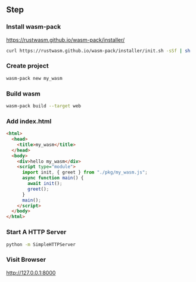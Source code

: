 ## Step

### Install wasm-pack

https://rustwasm.github.io/wasm-pack/installer/

```sh
curl https://rustwasm.github.io/wasm-pack/installer/init.sh -sSf | sh
```

### Create project

```sh
wasm-pack new my_wasm
```

### Build wasm

```sh
wasm-pack build --target web
```


### Add index.html


```html
<html>
  <head>
    <title>my_wasm</title>
  </head>
  <body>
    <div>hello my_wasm</div>
    <script type="module">
      import init, { greet } from "./pkg/my_wasm.js";
      async function main() {
        await init();
        greet();
      }
      main();
    </script>
  </body>
</html>
```

### Start A HTTP Server 

```sh
python -m SimpleHTTPServer
```

### Visit Browser

http://127.0.0.1:8000
